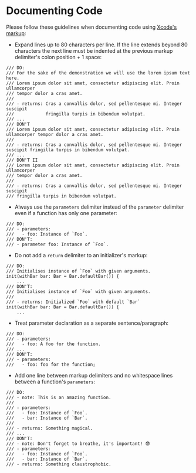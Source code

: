 # Documenting Code

Please follow these guidelines when documenting code using [Xcode's markup](https://developer.apple.com/library/mac/documentation/Xcode/Reference/xcode_markup_formatting_ref/):

- Expand lines up to 80 characters per line. If the line extends beyond 80 characters the next line must be indented at the previous markup delimiter's colon position + 1 space:

```
/// DO:
/// For the sake of the demonstration we will use the lorem ipsum text here.
/// Lorem ipsum dolor sit amet, consectetur adipiscing elit. Proin ullamcorper 
/// tempor dolor a cras amet.
///
/// - returns: Cras a convallis dolor, sed pellentesque mi. Integer suscipit
///            fringilla turpis in bibendum volutpat.
/// ...
/// DON'T
/// Lorem ipsum dolor sit amet, consectetur adipiscing elit. Proin ullamcorper tempor dolor a cras amet.
///
/// - returns: Cras a convallis dolor, sed pellentesque mi. Integer suscipit fringilla turpis in bibendum volutpat.
/// ...
/// DON'T II
/// Lorem ipsum dolor sit amet, consectetur adipiscing elit. Proin ullamcorper 
/// tempor dolor a cras amet.
///
/// - returns: Cras a convallis dolor, sed pellentesque mi. Integer suscipit
/// fringilla turpis in bibendum volutpat.
```

- Always use the `parameters` delimiter instead of the `parameter` delimiter even if a function has only one parameter:

```
/// DO:
/// - parameters:
///   - foo: Instance of `Foo`.
/// DON'T:
/// - parameter foo: Instance of `Foo`.
```

- Do not add a `return` delimiter to an initializer's markup:

```
/// DO:
/// Initialises instance of `Foo` with given arguments.
init(withBar bar: Bar = Bar.defaultBar()) {
    ...
/// DON'T:
/// Initialises instance of `Foo` with given arguments.
///
/// - returns: Initialized `Foo` with default `Bar`
init(withBar bar: Bar = Bar.defaultBar()) {
    ...
```

- Treat parameter declaration as a separate sentence/paragraph:

```
/// DO:
/// - parameters:
///   - foo: A foo for the function.
/// ...
/// DON'T:
/// - parameters:
///   - foo: foo for the function;
```

- Add one line between markup delimiters and no whitespace lines between a function's `parameters`:

```
/// DO:
/// - note: This is an amazing function.
///
/// - parameters:
///   - foo: Instance of `Foo`.
///   - bar: Instance of `Bar`.
///
/// - returns: Something magical.
/// ...
/// DON'T:
/// - note: Don't forget to breathe, it's important! 😎
/// - parameters:
///   - foo: Instance of `Foo`.
///   - bar: Instance of `Bar`.
/// - returns: Something claustrophobic.
```
